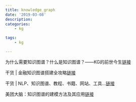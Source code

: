 ```yaml
---
title: knowledge_graph
date: '2019-03-08'
description:
categories:
	- kg

tags:
	- kg

---
```


为什么需要知识图谱？什么是知识图谱？——KG的前世今生[链接](https://zhuanlan.zhihu.com/p/31726910)

干货 | 金融知识图谱搭建全攻略[链接](https://zhuanlan.zhihu.com/p/43564351)

干货 | NLP、知识图谱、教程、书籍、网站、工具...[链接](https://zhuanlan.zhihu.com/p/42548278)

美团大脑：知识图谱的建模方法及其应用[链接](https://zhuanlan.zhihu.com/p/48308901)